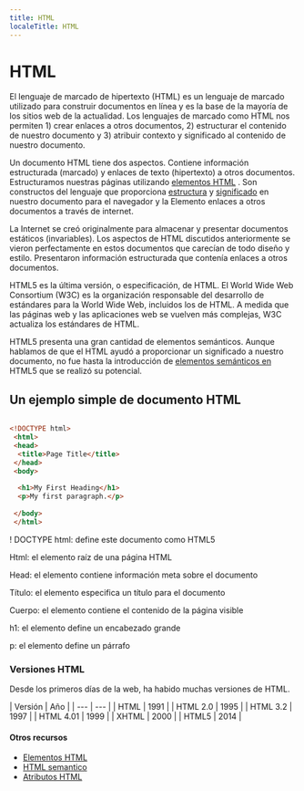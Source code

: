 ```yaml
---
title: HTML
localeTitle: HTML
---
```

# HTML

El lenguaje de marcado de hipertexto (HTML) es un lenguaje de marcado utilizado para construir documentos en línea y es la base de la mayoría de los sitios web de la actualidad. Los lenguajes de marcado como HTML nos permiten 1) crear enlaces a otros documentos, 2) estructurar el contenido de nuestro documento y 3) atribuir contexto y significado al contenido de nuestro documento.

Un documento HTML tiene dos aspectos. Contiene información estructurada (marcado) y enlaces de texto (hipertexto) a otros documentos. Estructuramos nuestras páginas utilizando [elementos HTML](#) . Son constructos del lenguaje que proporciona [estructura](#) y [significado](#) en nuestro documento para el navegador y la Elemento enlaces a otros documentos a través de internet.

La Internet se creó originalmente para almacenar y presentar documentos estáticos (invariables). Los aspectos de HTML discutidos anteriormente se vieron perfectamente en estos documentos que carecían de todo diseño y estilo. Presentaron información estructurada que contenía enlaces a otros documentos.

HTML5 es la última versión, o especificación, de HTML. El World Wide Web Consortium (W3C) es la organización responsable del desarrollo de estándares para la World Wide Web, incluidos los de HTML. A medida que las páginas web y las aplicaciones web se vuelven más complejas, W3C actualiza los estándares de HTML.

HTML5 presenta una gran cantidad de elementos semánticos. Aunque hablamos de que el HTML ayudó a proporcionar un significado a nuestro documento, no fue hasta la introducción de [elementos semánticos en](#) HTML5 que se realizó su potencial.

## Un ejemplo simple de documento HTML

```html

<!DOCTYPE html> 
 <html> 
 <head> 
  <title>Page Title</title> 
 </head> 
 <body> 
 
  <h1>My First Heading</h1> 
  <p>My first paragraph.</p> 
 
 </body> 
 </html> 
```

! DOCTYPE html: define este documento como HTML5

Html: el elemento raíz de una página HTML

Head: el elemento contiene información meta sobre el documento

Título: el elemento especifica un título para el documento

Cuerpo: el elemento contiene el contenido de la página visible

h1: el elemento define un encabezado grande

p: el elemento define un párrafo

### Versiones HTML

Desde los primeros días de la web, ha habido muchas versiones de HTML.

| Versión | Año | | --- | --- | | HTML | 1991 | | HTML 2.0 | 1995 | | HTML 3.2 | 1997 | | HTML 4.01 | 1999 | | XHTML | 2000 | | HTML5 | 2014 |

#### Otros recursos

*   [Elementos HTML](https://guide.freecodecamp.org/html/elements)
*   [HTML semantico](https://guide.freecodecamp.org/html/html5-semantic-elements)
*   [Atributos HTML](https://guide.freecodecamp.org/html/attributes)
